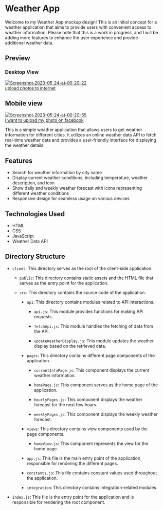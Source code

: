 # Weather App



Welcome to my Weather App mockup design! This is an initial concept for a weather application that aims to provide users with convenient access to weather information. Please note that this is a work in progress, and I will be adding more features to enhance the user experience and provide additional weather data.

## Preview
### Desktop View 
<a href="https://ibb.co/wBf5k7W"><img src="https://i.ibb.co/7jqsfQW/Screenshot-2023-05-24-at-00-20-22.png" alt="Screenshot-2023-05-24-at-00-20-22" border="0"></a><br /><a target='_blank' href='https://imgbb.com/'>upload photos to internet</a><br />

## Mobile view
<a href="https://ibb.co/6FkhVcG"><img src="https://i.ibb.co/XtqBNf6/Screenshot-2023-05-24-at-00-20-55.png" alt="Screenshot-2023-05-24-at-00-20-55" border="0"></a><br /><a target='_blank' href='https://imgbb.com/'>i want to upload my photo on facebook</a><br />

This is a simple weather application that allows users to get weather information for different cities. It utilizes an online weather data API to fetch real-time weather data and provides a user-friendly interface for displaying the weather details.

## Features

- Search for weather information by city name
- Display current weather conditions, including temperature, weather description, and icon
- Show daily and weekly weather forecast with icons representing different weather conditions
- Responsive design for seamless usage on various devices

## Technologies Used

- HTML
- CSS
- JavaScript
- Weather Data API


## Directory Structure

- `client`: This directory serves as the root of the client-side application.

  - `public`: This directory contains static assets and the HTML file that serves as the entry point for the application.

  - `src`: This directory contains the source code of the application.

    - `api`: This directory contains modules related to API interactions.

      - `api.js`: This module provides functions for making API requests.

      - `fetchApi.js`: This module handles the fetching of data from the API.

      - `updateWeatherDisplay.js`: This module updates the weather display based on the retrieved data.

    - `pages`: This directory contains different page components of the application.

      - `currentInfoPage.js`: This component displays the current weather information.

      - `homePage.js`: This component serves as the home page of the application.

      - `hourlyPages.js`: This component displays the weather forecast for the next few hours.

      - `weeklyPages.js`: This component displays the weekly weather forecast.

    - `views`: This directory contains view components used by the page components.

      - `homeView.js`: This component represents the view for the home page.

    - `app.js`: This file is the main entry point of the application, responsible for rendering the different pages.

    - `constants.js`: This file contains constant values used throughout the application.

    - `integration`: This directory contains integration-related modules.

- `index.js`: This file is the entry point for the application and is responsible for rendering the root component.



